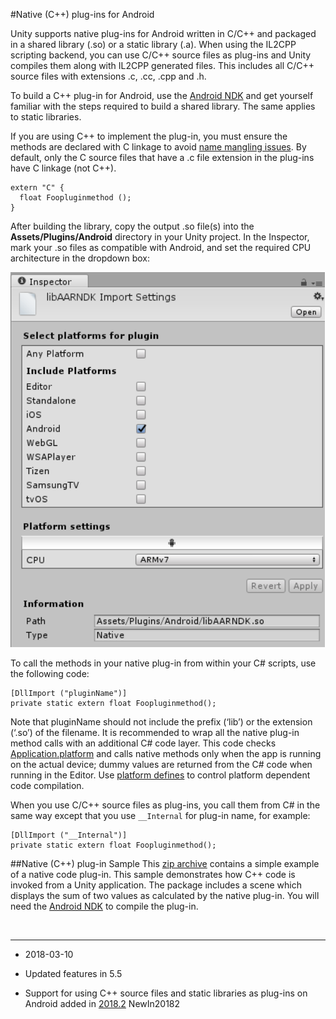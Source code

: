 #Native (C++) plug-ins for Android

Unity supports native plug-ins for Android written in C/C++ and packaged in a shared library (.so) or a static library (.a). When using the IL2CPP scripting backend, you can use C/C++ source files as plug-ins and Unity compiles them along with IL2CPP generated files. This includes all C/C++ source files with extensions .c, .cc, .cpp and .h.

To build a C++ plug-in for Android, use the [Android NDK](https://developer.android.com/ndk/index.html) and get yourself familiar with the steps required to build a shared library. The same applies to static libraries.

If you are using C++ to implement the plug-in, you must ensure the methods are declared with C linkage to avoid [name mangling issues](http://en.wikipedia.org/wiki/Name_mangling). By default, only the C source files that have a .c file extension in the plug-ins have C linkage (not C++).

```
extern "C" {
  float Foopluginmethod ();
}
```

After building the library, copy the output .so file(s) into the __Assets/Plugins/Android__ directory in your Unity project. In the Inspector, mark your .so files as compatible with Android, and set the required CPU architecture in the dropdown box:


![Native(C++) plug-in import settings as displayed in the Inspector window](../uploads/Main/AndroidNativePlugins.png)

                                                                                                                   
To call the methods in your native plug-in from within your C# scripts, use the following code:

```
[DllImport ("pluginName")]
private static extern float Foopluginmethod();
```

Note that pluginName should not include the prefix (‘lib’) or the extension (‘.so’) of the filename. It is recommended to wrap all the native plug-in method calls with an additional C# code layer. This code checks [Application.platform](ScriptRef:Application-platform) and calls native methods only when the app is running on the actual device; dummy values are returned from the C# code when running in the Editor. Use [platform defines](https://docs.unity3d.com/Manual/PlatformDependentCompilation.html) to control platform dependent code compilation.

When you use C/C++ source files as plug-ins, you call them from C# in the same way except that you use  `__Internal` for plug-in name, for example:

```
[DllImport ("__Internal")]
private static extern float Foopluginmethod();
```

##Native (C++) plug-in Sample
This [zip archive](../uploads/Examples/AndroidNativePlugin.zip) contains a simple example of a native code plug-in.
This sample demonstrates how C++ code is invoked from a Unity application. The package includes a scene which displays the sum of two values as calculated by the native plug-in. You will need the [Android NDK](https://developer.android.com/ndk/index.html) to compile the plug-in.

<br/>

----
* <span class="page-edit">2018-03-10  <!-- include IncludeTextNewPageSomeEdit --></span>

* <span class="page-history">Updated features in 5.5</span>

* <span class="page-history">Support for using C++ source files and static libraries as plug-ins on Android added in [2018.2](https://docs.unity3d.com/2018.2/Documentation/Manual/30_search.html?q=newin20182) <span class="search-words">NewIn20182</span></span>

